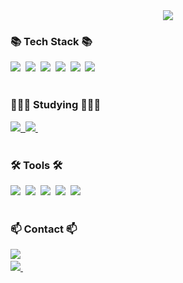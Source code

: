 <!-- 제목 -->
<div align="center">
  <img src="https://capsule-render.vercel.app/api?type=waving&color=auto&height=300&section=header&text=Hyeonsik&fontSize=90" />
</div>

<h3 align="leading">📚 Tech Stack 📚</h3>
<div align="leading">
  <img src="https://img.shields.io/badge/Swift-FA7343?style=for-the-badge&logo=swift&logoColor=white" />&nbsp
  <img src="https://img.shields.io/badge/RxSwift-B7178C?style=for-the-badge&logo=ReactiveX&logoColor=white" />&nbsp
  <img src="https://img.shields.io/badge/ReactorKit-324FFF?style=for-the-badge&logo=React&logoColor=white" />&nbsp
  <img src="https://img.shields.io/badge/SwiftLint-FF4088?style=for-the-badge&logo=atandt&logoColor=white" />&nbsp
  <img src="https://img.shields.io/badge/Firebase-039BE5?style=for-the-badge&logo=Firebase&logoColor=white" />&nbsp
  <img src="https://img.shields.io/badge/GIT-E44C30?style=for-the-badge&logo=git&logoColor=white" />&nbsp
</div>

<br>

<h3 align="leading">🧑🏻‍💻 Studying 🧑🏻‍💻</h3>
<div align="leading">
  <a href="https://peaceful-rooster-5ed.notion.site/SwiftUI-4fc2f388fd964591a34e46cc2568a338?pvs=74">
    <img src="https://img.shields.io/badge/SwiftUI-FA7343?style=for-the-badge&logo=swift&logoColor=white" />&nbsp
  </a>
  <a href="https://peaceful-rooster-5ed.notion.site/Combine-Async-Await-b6d2a00b73b442aaab01e3b42fdf5c42">
    <img src="https://img.shields.io/badge/combine-FF4154?style=for-the-badge&logo=apple&logoColor=white" />&nbsp
  </a>
</div>

<br>

<h3 align="leading">🛠 Tools 🛠</h3>
<div align="leading">
  <img src="https://img.shields.io/badge/confluence-%23172BF4.svg?style=for-the-badge&logo=confluence&logoColor=white" />&nbsp
  <img src="https://img.shields.io/badge/Jira-0052CC?style=for-the-badge&logo=Jira&logoColor=white" />&nbsp
  <img src="https://img.shields.io/badge/Notion-%23000000.svg?style=for-the-badge&logo=notion&logoColor=white" />&nbsp
  <img src="https://img.shields.io/badge/Slack-4A154B?style=for-the-badge&logo=slack&logoColor=white" />&nbsp
  <img src="https://img.shields.io/badge/figma-F24E1E.svg?style=for-the-badge&logo=figma&logoColor=white" />&nbsp
</div>

<br>

<h3 align="leading">📫 Contact 📫</h3>
<div align="leading">
  <img src="https://img.shields.io/badge/01045927467-000000?style=for-the-badge&logo=paddle&logoColor=white" />&nbsp
</div>

<div align="leading">
  <a href="mailto:hyeonsik971029@gmail.com">
    <img src="https://img.shields.io/badge/hyeonsik971029@gmail.com-000000?style=for-the-badge&logo=gmail&logoColor=white"/>&nbsp
  </a>
</div>

<br>
